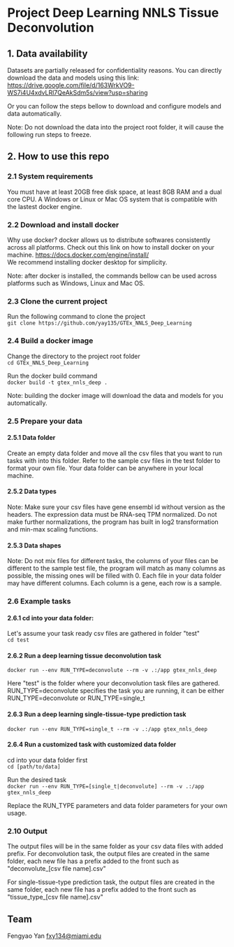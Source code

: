 # Project Deep Learning NNLS Tissue Deconvolution

## 1. Data availability
Datasets are partially released for confidentiality reasons. You can directly download the data and models using this link:
https://drive.google.com/file/d/163WrkVO9-WS7i4U4xdvLRl7QeAkSdm5s/view?usp=sharing  

Or you can follow the steps bellow to download and configure models and data automatically.

Note: Do not download the data into the project root folder, it will cause the following run steps to freeze.

## 2. How to use this repo
### 2.1 System requirements
You must have at least 20GB free disk space, at least 8GB RAM and a dual core CPU.
A Windows or Linux or Mac OS system that is compatible with the lastest docker engine.

### 2.2 Download and install docker
Why use docker? docker allows us to distribute softwares consistently across all platforms. Check out this link on how to install docker on your machine.
https://docs.docker.com/engine/install/  
We recommend installing docker desktop for simplicity.

Note: after docker is installed, the commands bellow can be used across platforms such as Windows, Linux and Mac OS.

### 2.3 Clone the current project
Run the following command to clone the project  
``git clone https://github.com/yay135/GTEx_NNLS_Deep_Learning``  
### 2.4 Build a docker image 
Change the directory to the project root folder  
``cd GTEx_NNLS_Deep_Learning``  

Run the docker build command  
``docker build -t gtex_nnls_deep .``  

Note: building the docker image will download the data and models for you automatically.  

### 2.5 Prepare your data
#### 2.5.1 Data folder
Create an empty data folder and move all the csv files that you want to run tasks with into this folder. Refer to the sample csv files in the test folder to format your own file. Your data folder can be anywhere in your local machine.

#### 2.5.2 Data types
Note: Make sure your csv files have gene ensembl id without version as the headers. The expression data must be RNA-seq TPM normalized. Do not make further normalizations, the program has built in log2 transformation and min-max scaling functions.

#### 2.5.3 Data shapes
Note: Do not mix files for different tasks, the columns of your files can be different to the sample test file, the program will match as many columns as possible, the missing ones will be filled with 0. Each file in your data folder may have different columns. Each column is a gene, each row is a sample. 


### 2.6 Example tasks

#### 2.6.1 cd into your data folder:
Let's assume your task ready csv files are gathered in folder "test"  
``cd test``  

#### 2.6.2 Run a deep learning tissue deconvolution task
``docker run --env RUN_TYPE=deconvolute --rm -v .:/app gtex_nnls_deep``  

Here "test" is the folder where your deconvolution task files are gathered. RUN_TYPE=deconvolute specifies the task you are running, it can be either RUN_TYPE=deconvolute or RUN_TYPE=single_t
#### 2.6.3 Run a deep learning single-tissue-type prediction task
``docker run --env RUN_TYPE=single_t --rm -v .:/app gtex_nnls_deep``  
#### 2.6.4 Run a customized task with customized data folder
cd into your data folder first  
``cd [path/to/data]``  

Run the desired task  
``docker run --env RUN_TYPE=[single_t|deconvolute] --rm -v .:/app gtex_nnls_deep``  

Replace the RUN_TYPE parameters and data folder parameters for your own usage.
### 2.10 Output
The output files will be in the same folder as your csv data files with added prefix.
For deconvolution task, the output files are created in the same folder, each new file has a prefix added to the front such as "deconvolute_[csv file name].csv"  

For single-tissue-type prediction task, the output files are created in the same folder, each new file has a prefix added to the front such as "tissue_type_[csv file name].csv"  

## Team
Fengyao Yan fxy134@miami.edu 